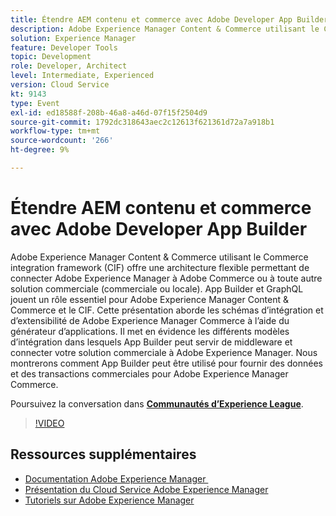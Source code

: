```yaml
---
title: Étendre AEM contenu et commerce avec Adobe Developer App Builder
description: Adobe Experience Manager Content & Commerce utilisant le Commerce integration framework (CIF) offre une architecture flexible permettant de connecter Adobe Experience Manager à Adobe Commerce ou à toute autre solution commerciale (commerciale ou locale). App Builder et GraphQL jouent un rôle essentiel pour Adobe Experience Manager Content & Commerce et le CIF. Cette présentation aborde les schémas d’intégration et d’extensibilité de Adobe Experience Manager Commerce à l’aide du générateur d’applications. Il met en évidence les différents modèles d’intégration dans lesquels App Builder peut servir de middleware et connecter votre solution commerciale à Adobe Experience Manager. Nous montrerons comment App Builder peut être utilisé pour fournir des données et des transactions commerciales pour Adobe Experience Manager Commerce.
solution: Experience Manager
feature: Developer Tools
topic: Development
role: Developer, Architect
level: Intermediate, Experienced
version: Cloud Service
kt: 9143
type: Event
exl-id: ed18588f-208b-46a8-a46d-07f15f2504d9
source-git-commit: 1792dc318643aec2c12613f621361d72a7a918b1
workflow-type: tm+mt
source-wordcount: '266'
ht-degree: 9%

---
```


# Étendre AEM contenu et commerce avec Adobe Developer App Builder

Adobe Experience Manager Content &amp; Commerce utilisant le Commerce integration framework (CIF) offre une architecture flexible permettant de connecter Adobe Experience Manager à Adobe Commerce ou à toute autre solution commerciale (commerciale ou locale). App Builder et GraphQL jouent un rôle essentiel pour Adobe Experience Manager Content &amp; Commerce et le CIF. Cette présentation aborde les schémas d’intégration et d’extensibilité de Adobe Experience Manager Commerce à l’aide du générateur d’applications. Il met en évidence les différents modèles d’intégration dans lesquels App Builder peut servir de middleware et connecter votre solution commerciale à Adobe Experience Manager. Nous montrerons comment App Builder peut être utilisé pour fournir des données et des transactions commerciales pour Adobe Experience Manager Commerce.

Poursuivez la conversation dans **[Communautés d’Experience League](https://adobe.ly/3om4942)**.

>[!VIDEO](https://video.tv.adobe.com/v/337567/?quality=12&learn=on&hidetitle=true)

## Ressources supplémentaires

- [Documentation Adobe Experience Manager ](https://experienceleague.adobe.com/docs/experience-manager-cloud-service.html?lang=fr)
- [Présentation du Cloud Service Adobe Experience Manager](https://experienceleague.adobe.com/docs/experience-manager-cloud-service/overview/home.html?lang=fr)
- [Tutoriels sur Adobe Experience Manager](https://experienceleague.adobe.com/docs/experience-manager-tutorials.html?lang=fr)
